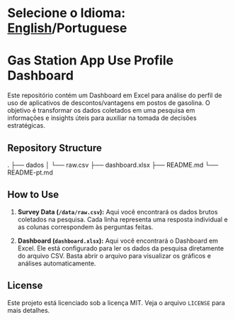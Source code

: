 # Selecione o Idioma: [English](/README.md)/Portuguese

# Gas Station App Use Profile Dashboard

Este repositório contém um Dashboard em Excel para análise do perfil de uso de aplicativos de descontos/vantagens em postos de gasolina. O objetivo é transformar os dados coletados em uma pesquisa em informações e insights úteis para auxiliar na tomada de decisões estratégicas.

## Repository Structure
.
├── dados
│   └── raw.csv
├── dashboard.xlsx
├── README.md
└── README-pt.md

## How to Use

1. **Survey Data (`/data/raw.csv`):** Aqui você encontrará os dados brutos coletados na pesquisa. Cada linha representa uma resposta individual e as colunas correspondem às perguntas feitas.

2. **Dashboard (`dashboard.xlsx`):** Aqui você encontrará o Dashboard em Excel. Ele está configurado para ler os dados da pesquisa diretamente do arquivo CSV. Basta abrir o arquivo para visualizar os gráficos e análises automaticamente.

## License

Este projeto está licenciado sob a licença MIT. Veja o arquivo `LICENSE` para mais detalhes.